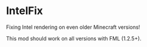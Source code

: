 # IntelFix

Fixing Intel rendering on even older Minecraft versions!

This mod should work on all versions with FML (1.2.5+).
